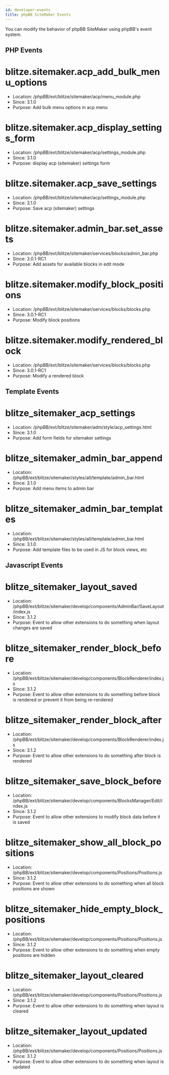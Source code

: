 ```yaml
---
id: developer-events
title: phpBB SiteMaker Events
---
```


You can modify the behavior of phpBB SiteMaker using phpBB's event system.

## PHP Events

# blitze.sitemaker.acp_add_bulk_menu_options

* Location: /phpBB/ext/blitze/sitemaker/acp/menu_module.php
* Since: 3.1.0
* Purpose: Add bulk menu options in acp menu

# blitze.sitemaker.acp_display_settings_form

* Location: /phpBB/ext/blitze/sitemaker/acp/settings_module.php
* Since: 3.1.0
* Purpose: display acp (sitemaker) settings form

# blitze.sitemaker.acp_save_settings

* Location: /phpBB/ext/blitze/sitemaker/acp/settings_module.php
* Since: 3.1.0
* Purpose: Save acp (sitemaker) settings

# blitze.sitemaker.admin_bar.set_assets

* Location: /phpBB/ext/blitze/sitemaker/services/blocks/admin_bar.php
* Since: 3.0.1-RC1
* Purpose: Add assets for available blocks in edit mode

# blitze.sitemaker.modify_block_positions

* Location: /phpBB/ext/blitze/sitemaker/services/blocks/blocks.php
* Since: 3.0.1-RC1
* Purpose: Modify block positions

# blitze.sitemaker.modify_rendered_block

* Location: /phpBB/ext/blitze/sitemaker/services/blocks/blocks.php
* Since: 3.0.1-RC1
* Purpose: Modify a rendered block

## Template Events

# blitze_sitemaker_acp_settings

* Location: /phpBB/ext/blitze/sitemaker/adm/style/acp_settings.html
* Since: 3.1.0
* Purpose: Add form fields for sitemaker settings

# blitze_sitemaker_admin_bar_append

* Location: /phpBB/ext/blitze/sitemaker/styles/all/template/admin_bar.html
* Since: 3.1.0
* Purpose: Add menu items to admin bar

# blitze_sitemaker_admin_bar_templates

* Location: /phpBB/ext/blitze/sitemaker/styles/all/template/admin_bar.html
* Since: 3.1.0
* Purpose: Add template files to be used in JS for block views, etc

## Javascript Events

# blitze_sitemaker_layout_saved

* Location: /phpBB/ext/blitze/sitemaker/develop/components/AdminBar/SaveLayout/index.js
* Since: 3.1.2
* Purpose: Event to allow other extensions to do something when layout changes are saved

# blitze_sitemaker_render_block_before

* Location: /phpBB/ext/blitze/sitemaker/develop/components/BlockRenderer/index.js
* Since: 3.1.2
* Purpose: Event to allow other extensions to do something before block is rendered or prevent it from being re-rendered

# blitze_sitemaker_render_block_after

* Location: /phpBB/ext/blitze/sitemaker/develop/components/BlockRenderer/index.js
* Since: 3.1.2
* Purpose: Event to allow other extensions to do something after block is rendered

# blitze_sitemaker_save_block_before

* Location: /phpBB/ext/blitze/sitemaker/develop/components/BlocksManager/Edit/index.js
* Since: 3.1.2
* Purpose: Event to allow other extensions to modify block data before it is saved

# blitze_sitemaker_show_all_block_positions

* Location: /phpBB/ext/blitze/sitemaker/develop/components/Positions/Positions.js
* Since: 3.1.2
* Purpose: Event to allow other extensions to do something when all block positions are shown

# blitze_sitemaker_hide_empty_block_positions

* Location: /phpBB/ext/blitze/sitemaker/develop/components/Positions/Positions.js
* Since: 3.1.2
* Purpose: Event to allow other extensions to do something when empty positions are hidden

# blitze_sitemaker_layout_cleared

* Location: /phpBB/ext/blitze/sitemaker/develop/components/Positions/Positions.js
* Since: 3.1.2
* Purpose: Event to allow other extensions to do something when layout is cleared

# blitze_sitemaker_layout_updated

* Location: /phpBB/ext/blitze/sitemaker/develop/components/Positions/Positions.js
* Since: 3.1.2
* Purpose: Event to allow other extensions to do something when layout is updated